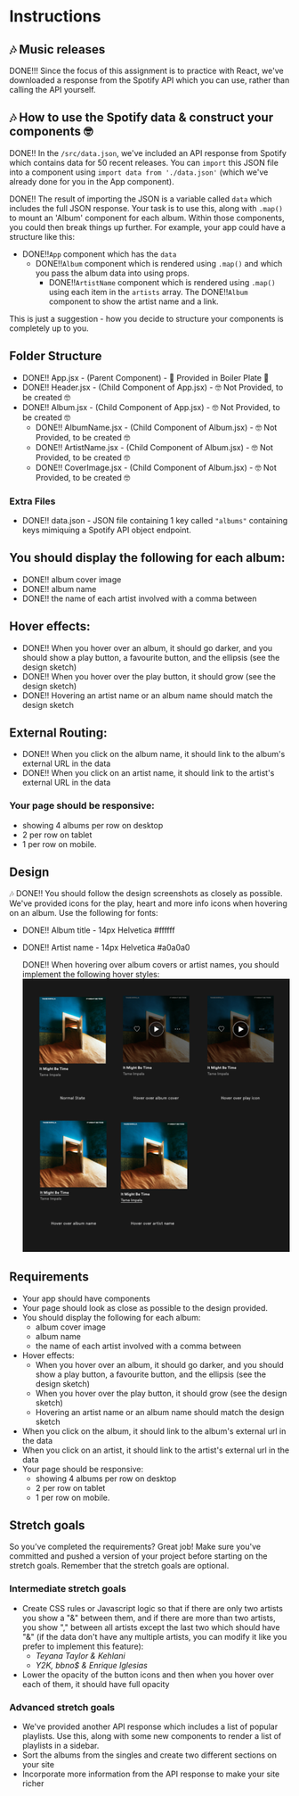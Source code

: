 # Instructions

## 🎶 Music releases

DONE!!! Since the focus of this assignment is to practice with React, we've downloaded a response from the Spotify API which you can use, rather than calling the API yourself.

## 🎶 How to use the Spotify data & construct your components 🤓

DONE!! In the `/src/data.json`, we've included an API response from Spotify which contains data for 50 recent releases. You can `import` this JSON file into a component using `import data from './data.json'` (which we've already done for you in the App component).

DONE!! The result of importing the JSON is a variable called `data` which includes the full JSON response. Your task is to use this, along with `.map()` to mount an 'Album' component for each album. Within those components, you could then break things up further. For example, your app could have a structure like this:

- DONE!!`App` component which has the `data`
  - DONE!!`Album` component which is rendered using `.map()` and which you pass the album data into using props.
    - DONE!!`ArtistName` component which is rendered using `.map()` using each item in the `artists` array. The DONE!!`Album` component to show the artist name and a link.

This is just a suggestion - how you decide to structure your components is completely up to you.

## Folder Structure

- DONE!! App.jsx - (Parent Component) - 🍿 Provided in Boiler Plate 🍿
- DONE!! Header.jsx - (Child Component of App.jsx) - 🤓 Not Provided, to be created 🤓
- DONE!! Album.jsx - (Child Component of App.jsx) - 🤓 Not Provided, to be created 🤓
  - DONE!! AlbumName.jsx - (Child Component of Album.jsx) - 🤓 Not Provided, to be created 🤓
  - DONE!! ArtistName.jsx - (Child Component of Album.jsx) - 🤓 Not Provided, to be created 🤓
  - DONE!! CoverImage.jsx - (Child Component of Album.jsx) - 🤓 Not Provided, to be created 🤓

### Extra Files

- DONE!! data.json - JSON file containing 1 key called `"albums"` containing keys mimiquing a Spotify API object endpoint.

## You should display the following for each album:

- DONE!! album cover image
- DONE!! album name
- DONE!! the name of each artist involved with a comma between

## Hover effects:

- DONE!! When you hover over an album, it should go darker, and you should show a play button, a favourite button, and the ellipsis (see the design sketch)
- DONE!! When you hover over the play button, it should grow (see the design sketch)
- DONE!! Hovering an artist name or an album name should match the design sketch

## External Routing:

- DONE!! When you click on the album name, it should link to the album's external URL in the data
- DONE!! When you click on an artist name, it should link to the artist's external URL in the data

### Your page should be responsive:

- showing 4 albums per row on desktop
- 2 per row on tablet
- 1 per row on mobile.

## Design

🎶 DONE!! You should follow the design screenshots as closely as possible. We've provided icons for the play, heart and more info icons when hovering on an album. Use the following for fonts:

- DONE!! Album title - 14px Helvetica #ffffff
- DONE!! Artist name - 14px Helvetica #a0a0a0

  DONE!! When hovering over album covers or artist names, you should implement the following hover styles:
  <img src="https://github.com/Technigo/project-music-releases-vite/blob/main/src/design/music-releases.png" alt="Design">

## Requirements

- Your app should have components
- Your page should look as close as possible to the design provided.
- You should display the following for each album:
  - album cover image
  - album name
  - the name of each artist involved with a comma between
- Hover effects:
  - When you hover over an album, it should go darker, and you should show a play button, a favourite button, and the ellipsis (see the design sketch)
  - When you hover over the play button, it should grow (see the design sketch)
  - Hovering an artist name or an album name should match the design sketch
- When you click on the album, it should link to the album's external url in the data
- When you click on an artist, it should link to the artist's external url in the data
- Your page should be responsive:
  - showing 4 albums per row on desktop
  - 2 per row on tablet
  - 1 per row on mobile.

## Stretch goals

So you’ve completed the requirements? Great job! Make sure you've committed and pushed a version of your project before starting on the stretch goals. Remember that the stretch goals are optional.

### Intermediate stretch goals

- Create CSS rules or Javascript logic so that if there are only two artists you show a "&" between them, and if there are more than two artists, you show "," between all artists except the last two which should have "&" (if the data don't have any multiple artists, you can modify it like you prefer to implement this feature):
  - _Teyana Taylor & Kehlani_
  - _Y2K, bbno$ & Enrique Iglesias_
- Lower the opacity of the button icons and then when you hover over each of them, it should have full opacity

### Advanced stretch goals

- We've provided another API response which includes a list of popular playlists. Use this, along with some new components to render a list of playlists in a sidebar.
- Sort the albums from the singles and create two different sections on your site
- Incorporate more information from the API response to make your site richer
